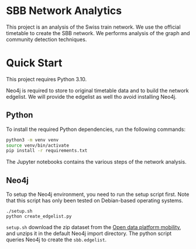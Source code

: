 # SBB Network Analytics

This project is an analysis of the Swiss train network.
We use the official timetable to create the SBB network.
We performs analysis of the graph and community detection techniques.

# Quick Start

This project requires Python 3.10.

Neo4j is required to store to original timetable data and to build the network edgelist.
We will provide the edgelist as well tho avoid installing Neo4j.

## Python

To install the required Python dependencies, run the following commands:
```sh
python3 -m venv venv
source venv/bin/activate
pip install -r requirements.txt
```

The Jupyter notebooks contains the various steps of the network analysis.

## Neo4j

To setup the Neo4j environment, you need to run the setup script first.
Note that this script has only been tested on Debian-based operating systems.
```
./setup.sh
python create_edgelist.py
```

`setup.sh` download the zip dataset from the [Open data platform mobility](https://opentransportdata.swiss/en/dataset/timetable-2024-gtfs2020/resource/1cb3b923-6f2b-40ee-9a9a-900417e9fda3), and unzips it in the default Neo4j import directory.
The python script queries Neo4j to create the `sbb.edgelist`.
